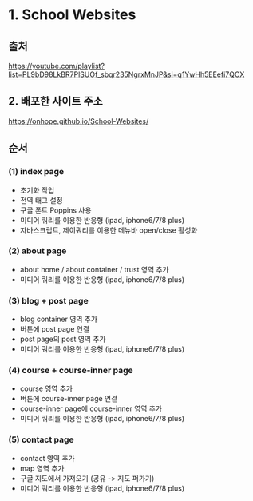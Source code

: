 # 1. School Websites
## 출처 
https://youtube.com/playlist?list=PL9bD98LkBR7PlSUOf_sbqr235NgrxMnJP&si=q1YwHh5EEefi7QCX

## 2. 배포한 사이트 주소
https://onhope.github.io/School-Websites/

## 순서
### (1) index page
- 초기화 작업
- 전역 태그 설정
- 구글 폰트 Poppins 사용
- 미디어 쿼리를 이용한 반응형 (ipad, iphone6/7/8 plus)
- 자바스크립트, 제이쿼리를 이용한 메뉴바 open/close 활성화

### (2) about page
- about home / about container / trust 영역 추가
- 미디어 쿼리를 이용한 반응형 (ipad, iphone6/7/8 plus)

### (3) blog + post page
- blog container 영역 추가
- 버튼에 post page 연결
- post page의 post 영역 추가
- 미디어 쿼리를 이용한 반응형 (ipad, iphone6/7/8 plus)

### (4) course + course-inner page
- course 영역 추가
- 버튼에 course-inner page 연결
- course-inner page에 course-inner 영역 추가
- 미디어 쿼리를 이용한 반응형 (ipad, iphone6/7/8 plus)

### (5) contact page
- contact 영역 추가
- map 영역 추가
- 구글 지도에서 가져오기 (공유 -> 지도 퍼가기)
- 미디어 쿼리를 이용한 반응형 (ipad, iphone6/7/8 plus)